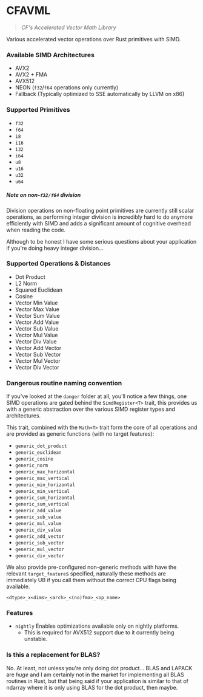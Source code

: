 # CFAVML

> _CF's Accelerated Vector Math Library_

Various accelerated vector operations over Rust primitives with SIMD.

### Available SIMD Architectures

- AVX2
- AVX2 + FMA
- AVX512
- NEON (`f32`/`f64` operations only currently)
- Fallback (Typically optimized to SSE automatically by LLVM on x86)

### Supported Primitives

- `f32`
- `f64`
- `i8`
- `i16`
- `i32`
- `i64`
- `u8`
- `u16`
- `u32`
- `u64`

##### Note on non-`f32/f64` division

Division operations on non-floating point primitives are currently still scalar
operations, as performing integer division is incredibly hard to do anymore efficiently
with SIMD and adds a significant amount of cognitive overhead when reading the code.

Although to be honest I have some serious questions about your application if you're doing
heavy integer division...

### Supported Operations & Distances

- Dot Product
- L2 Norm
- Squared Euclidean
- Cosine
- Vector Min Value
- Vector Max Value
- Vector Sum Value
- Vector Add Value
- Vector Sub Value
- Vector Mul Value
- Vector Div Value
- Vector Add Vector
- Vector Sub Vector
- Vector Mul Vector
- Vector Div Vector

### Dangerous routine naming convention

If you've looked at the `danger` folder at all, you'll notice a few things, one SIMD operations
are gated behind the `SimdRegister<T>` trait, this provides us with a generic abstraction
over the various SIMD register types and architectures.

This trait, combined with the `Math<T>` trait form the core of all operations and are
provided as generic functions (with no target features):

- `generic_dot_product`
- `generic_euclidean`
- `generic_cosine`
- `generic_norm`
- `generic_max_horizontal`
- `generic_max_vertical`
- `generic_min_horizontal`
- `generic_min_vertical`
- `generic_sum_horizontal`
- `generic_sum_vertical`
- `generic_add_value`
- `generic_sub_value`
- `generic_mul_value`
- `generic_div_value`
- `generic_add_vector`
- `generic_sub_vector`
- `generic_mul_vector`
- `generic_div_vector`

We also provide pre-configured non-generic methods with have the relevant `target_feature`s
specified, naturally these methods are immediately UB if you call them without the correct
CPU flags being available.

```
<dtype>_x<dims>_<arch>_<(no)fma>_<op_name>
```

### Features

- `nightly` Enables optimizations available only on nightly platforms.
  * This is required for AVX512 support due to it currently being unstable.

### Is this a replacement for BLAS?

No. At least, not unless you're only doing dot product... BLAS and LAPACK are _huge_ and I am certainly
not in the market for implementing all BLAS routines in Rust, but that being said if your application is
similar to that of ndarray where it is only using BLAS for the dot product, then maybe.

